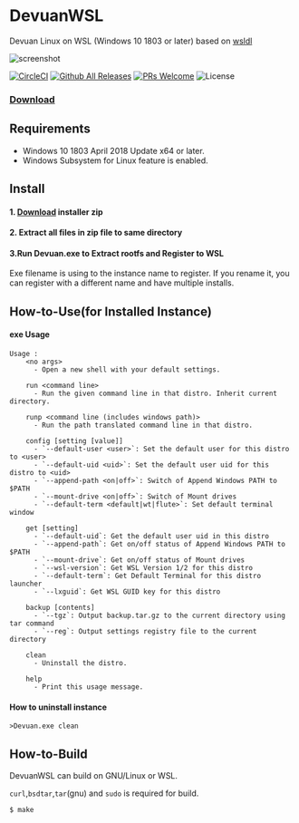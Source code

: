 # DevuanWSL
Devuan Linux on WSL (Windows 10 1803 or later)
based on [wsldl](https://github.com/yuk7/wsldl)

![screenshot](https://github.com/VPraharsha3/DevuanWSL/blob/master/img/screenshot.jpg)

[![CircleCI](https://circleci.com/gh/VPraharsha3/DevuanWSL.svg?style=svg)](https://circleci.com/gh/VPraharsha03/DevuanWSL)
[![Github All Releases](http://img.shields.io/github/downloads/VPraharsha3/DevuanWSL/total.svg?style=flat-square)](https://github.com/VPraharsha3/DevuanWSL/releases/latest)
[![PRs Welcome](https://img.shields.io/badge/PRs-welcome-brightgreen.svg?style=flat-square)](http://makeapullrequest.com)
![License](https://img.shields.io/github/license/yuk7/AlpineWSL.svg?style=flat-square)

### [Download](https://github.com/VPraharsha3/DevuanWSL/releases)


## Requirements
* Windows 10 1803 April 2018 Update x64 or later.
* Windows Subsystem for Linux feature is enabled.

## Install
#### 1. [Download](https://github.com/VPraharsha3/DevuanWSL/releases) installer zip

#### 2. Extract all files in zip file to same directory

#### 3.Run Devuan.exe to Extract rootfs and Register to WSL
Exe filename is using to the instance name to register.
If you rename it, you can register with a different name and have multiple installs.


## How-to-Use(for Installed Instance)
#### exe Usage
```dos
Usage :
    <no args>
      - Open a new shell with your default settings.

    run <command line>
      - Run the given command line in that distro. Inherit current directory.

    runp <command line (includes windows path)>
      - Run the path translated command line in that distro.

    config [setting [value]]
      - `--default-user <user>`: Set the default user for this distro to <user>
      - `--default-uid <uid>`: Set the default user uid for this distro to <uid>
      - `--append-path <on|off>`: Switch of Append Windows PATH to $PATH
      - `--mount-drive <on|off>`: Switch of Mount drives
      - `--default-term <default|wt|flute>`: Set default terminal window

    get [setting]
      - `--default-uid`: Get the default user uid in this distro
      - `--append-path`: Get on/off status of Append Windows PATH to $PATH
      - `--mount-drive`: Get on/off status of Mount drives
      - `--wsl-version`: Get WSL Version 1/2 for this distro
      - `--default-term`: Get Default Terminal for this distro launcher
      - `--lxguid`: Get WSL GUID key for this distro

    backup [contents]
      - `--tgz`: Output backup.tar.gz to the current directory using tar command
      - `--reg`: Output settings registry file to the current directory

    clean
      - Uninstall the distro.

    help
      - Print this usage message.
```


#### How to uninstall instance
```dos
>Devuan.exe clean

```

## How-to-Build
DevuanWSL can build on GNU/Linux or WSL.

`curl`,`bsdtar`,`tar`(gnu) and `sudo` is required for build.
```shell
$ make
```
